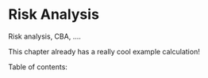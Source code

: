 # Risk Analysis

Risk analysis, CBA, ....

This chapter already has a really cool example calculation!

Table of contents:

```{tableofcontents}
```